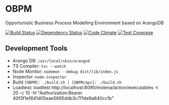 # OBPM
Opportunistic Business Process Modelling Environment based on ArangoDB

[![Build Status](https://travis-ci.org/remolueoend/OBPM.svg?branch=master)](https://travis-ci.org/remolueoend/OBPM)
[![Dependency Status](https://www.versioneye.com/user/projects/5728c63ca0ca35004cf76aad/badge.svg?style=flat)](https://www.versioneye.com/user/projects/5728c63ca0ca35004cf76aad)
[![Code Climate](https://codeclimate.com/github/remolueoend/OBPM/badges/gpa.svg)](https://codeclimate.com/github/remolueoend/OBPM)
[![Test Coverage](https://codeclimate.com/github/remolueoend/OBPM/badges/coverage.svg)](https://codeclimate.com/github/remolueoend/OBPM/coverage)

## Development Tools
* Arango DB: `/usr/local/sbin/arangod`
* TS Compiler: `tsc --watch`
* Node Monitor: `nodemon --debug dist/lib/index.js`
* Inspector: `node-inspector`
* Build `[OBPM]: ./build.sh | [OBPM/api]: ./build.sh`
* Loadtest: loadtest http://localhost:8090/molena/action/executables -t 20 -c 10 -H "Authorization:Bearer 40f3f1e1641d05eae5695ddb3c7f1de9a840cc1b"

